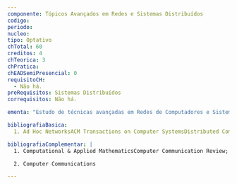 ```yaml
---
componente: Tópicos Avançados em Redes e Sistemas Distribuídos
codigo:  
periodo: 
nucleo: 
tipo: Optativo
chTotal: 60 
creditos: 4
chTeorica: 3 
chPratica: 
chEADSemiPresencial: 0
requisitoCH:
  - Não há.
preRequisitos: Sistemas Distribuídos
correquisitos: Não há.

ementa: "Estudo de técnicas avançadas em Redes de Computadores e Sistemas Distribuídos permitindo ao aluno conhecer o estado da arte nesta área de pesquisa."

bibliografiaBasica:
  1. Ad Hoc NetworksACM Transactions on Computer SystemsDistributed Computing Distributed Computing (Internet)

bibliografiaComplementar: |
  1. Computational & Applied MathematicsComputer Communication Review;

  2. Computer Communications

---
```


